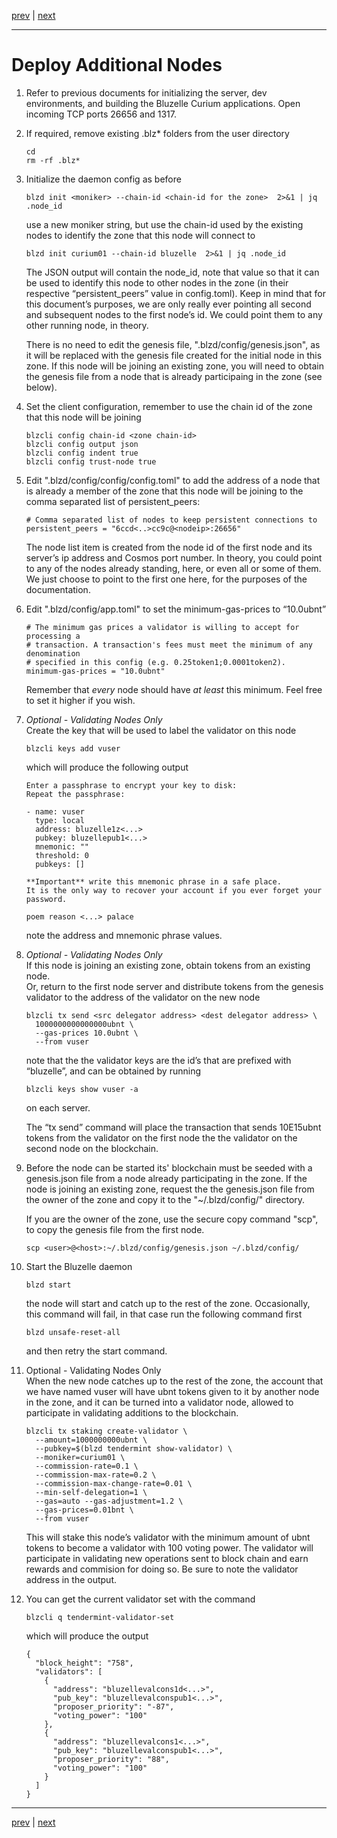 [prev](./deploy.md) | [next](../commands/qAndTX.md)
***
Deploy Additional Nodes
========================

1.  Refer to previous documents for initializing the server, dev environments, 
    and building the Bluzelle Curium applications. Open incoming TCP ports 
    26656 and 1317.
    
2.  If required, remove existing .blz* folders from the user directory
    
        cd
        rm -rf .blz*
    
3.  Initialize the daemon config as before

        blzd init <moniker> --chain-id <chain-id for the zone>  2>&1 | jq .node_id

    use a new moniker string, but use the chain-id used by the existing nodes to 
    identify the zone that this node will connect to

        blzd init curium01 --chain-id bluzelle  2>&1 | jq .node_id
        
    The JSON output will contain the node_id, note that value so that it can be 
    used to identify this node to other nodes in the zone (in their respective 
    “persistent_peers” value in config.toml). Keep in mind that for this 
    document’s purposes, we are only really ever pointing all second and 
    subsequent nodes to the first node’s id. We could point them to any other 
    running node, in theory.
    
    There is no need to edit the genesis file, ".blzd/config/genesis.json", as
    it will be replaced with the genesis file created for the initial node in 
    this zone. If this node will be joining an existing zone, you will need to 
    obtain the genesis file from a node that is already participaing in the
    zone (see below). 
    
4.  Set the client configuration, remember to use the chain id of the zone that
    this node will be joining

        blzcli config chain-id <zone chain-id>
        blzcli config output json 
        blzcli config indent true 
        blzcli config trust-node true

5.  Edit ".blzd/config/config/config.toml" to add the address of a node that is
    already a member of the zone that this node will be joining to the comma 
    separated list of persistent_peers:

        # Comma separated list of nodes to keep persistent connections to
        persistent_peers = "6ccd<..>cc9c@<nodeip>:26656"
        
    The node list item is created from the node id of the first node and its 
    server’s ip address and Cosmos port number. In theory, you could point to 
    any of the nodes already standing, here, or even all or some of them. We 
    just choose to point to the first one here, for the purposes of the 
    documentation.

6.  Edit ".blzd/config/app.toml" to set the minimum-gas-prices  to “10.0ubnt”

        # The minimum gas prices a validator is willing to accept for processing a
        # transaction. A transaction's fees must meet the minimum of any denomination
        # specified in this config (e.g. 0.25token1;0.0001token2).
        minimum-gas-prices = "10.0ubnt"
        
    Remember that *every* node should have *at least* this minimum. Feel free 
    to set it higher if you wish.
    
7.  *Optional - Validating Nodes Only*   
    Create the key that will be used to label the validator on this node

        blzcli keys add vuser

    which will produce the following output

        Enter a passphrase to encrypt your key to disk:
        Repeat the passphrase:
        
        - name: vuser
          type: local
          address: bluzelle1z<...>
          pubkey: bluzellepub1<...>
          mnemonic: ""
          threshold: 0
          pubkeys: []

        **Important** write this mnemonic phrase in a safe place.
        It is the only way to recover your account if you ever forget your password.

        poem reason <...> palace

    note the address and mnemonic phrase values.

8.  *Optional - Validating Nodes Only*   
    If this node is joining an existing zone, obtain tokens from an existing
    node.   
    Or, return to the first node server and distribute tokens from the genesis 
    validator to the address of the validator on the new node

        blzcli tx send <src delegator address> <dest delegator address> \
          1000000000000000ubnt \
          --gas-prices 10.0ubnt \ 
          --from vuser
        
    note that the the validator keys are the id’s that are prefixed with 
    “bluzelle”, and can be obtained by running
    
        blzcli keys show vuser -a
        
    on each server.
    
    The “tx send” command will place the transaction that sends 10E15ubnt 
    tokens from the validator on the first node the the validator on the second
    node on the blockchain. 

9.  Before the node can be started its' blockchain must be seeded with a 
    genesis.json file from a node already participating in the zone. If the
    node is joining an existing zone, request the the genesis.json file from 
    the owner of the zone and copy it to  the "~/.blzd/config/" directory.
    
    If you are the owner of the zone, use the secure copy command "scp", to 
    copy the genesis file from the first node.

        scp <user>@<host>:~/.blzd/config/genesis.json ~/.blzd/config/

10. Start the Bluzelle daemon 

        blzd start
        
    the node will start and catch up to the rest of the zone. Occasionally, 
    this command will fail, in that case run the following command first

        blzd unsafe-reset-all
        
    and then retry the start command.

11. Optional - Validating Nodes Only   
    When the new node catches up to the rest of the zone, the account that we 
    have named vuser will have ubnt tokens given to it by another node in the
    zone, and it can be turned into a validator node, allowed to participate 
    in validating additions to the blockchain. 

        blzcli tx staking create-validator \
          --amount=1000000000ubnt \
          --pubkey=$(blzd tendermint show-validator) \
          --moniker=curium01 \
          --commission-rate=0.1 \
          --commission-max-rate=0.2 \
          --commission-max-change-rate=0.01 \
          --min-self-delegation=1 \
          --gas=auto --gas-adjustment=1.2 \
          --gas-prices=0.01bnt \
          --from vuser

    This will stake this node’s validator with the minimum amount of ubnt 
    tokens to become a validator with 100 voting power. The validator will 
    participate in validating new operations sent to block chain and earn 
    rewards and commision for doing so. Be sure to note the validator address 
    in the output.

12. You can get the current validator set with the command

        blzcli q tendermint-validator-set
        
    which will produce the output

        {
          "block_height": "758",
          "validators": [
            {
              "address": "bluzellevalcons1d<...>",
              "pub_key": "bluzellevalconspub1<...>",
              "proposer_priority": "-87",
              "voting_power": "100"
            },
            {
              "address": "bluzellevalcons1<...>",
              "pub_key": "bluzellevalconspub1<...>",
              "proposer_priority": "88",
              "voting_power": "100"
            }
          ]
        }
***
[prev](./deploy.md) | [next](../commands/qAndTX.md)
        
